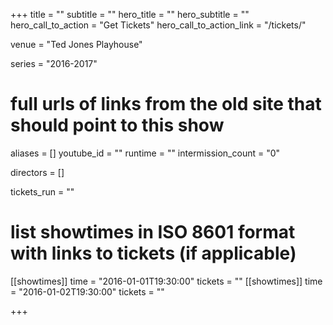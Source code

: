 +++
title = ""
subtitle = ""
hero_title = ""
hero_subtitle = ""
hero_call_to_action = "Get Tickets"
hero_call_to_action_link = "/tickets/"

venue = "Ted Jones Playhouse"

series = "2016-2017"
# full urls of links from the old site that should point to this show
aliases = []
youtube_id = ""
runtime = ""
intermission_count = "0"

directors = []

tickets_run = ""

# list showtimes in ISO 8601 format with links to tickets (if applicable)
[[showtimes]]
    time = "2016-01-01T19:30:00"
    tickets = ""
[[showtimes]]
    time = "2016-01-02T19:30:00"
    tickets = ""

+++
